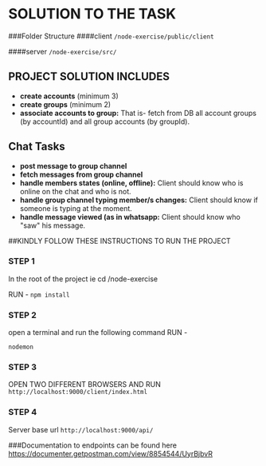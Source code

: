 # SOLUTION TO THE TASK

###Folder Structure
####client
`/node-exercise/public/client`

####server
`/node-exercise/src/`

## PROJECT SOLUTION INCLUDES

- **create accounts** (minimum 3)
- **create groups** (minimum 2)
- **associate accounts to group:** That is- fetch from DB all account groups (by accountId) and all group accounts (by groupId).

## Chat Tasks

- **post message to group channel**
- **fetch messages from group channel**
- **handle members states (online, offline):** Client should know who is online on the chat and who is not.
- **handle group channel typing member/s changes:** Client should know if someone is typing at the moment.
- **handle message viewed (as in whatsapp:** Client should know who "saw" his message.

##KINDLY FOLLOW THESE INSTRUCTIONS TO RUN THE PROJECT

### STEP 1
In the root of the project ie cd /node-exercise

RUN  - `npm install`

### STEP 2
open a terminal and run the following command RUN  - 

`nodemon`

### STEP 3
OPEN TWO DIFFERENT BROWSERS AND RUN   
`http://localhost:9000/client/index.html`

### STEP 4
Server base url
`http://localhost:9000/api/`

###Documentation to endpoints can be found here
https://documenter.getpostman.com/view/8854544/UyrBjbvR